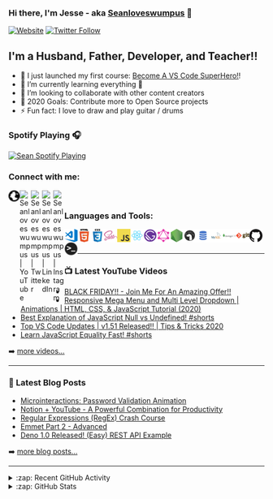 ### Hi there, I'm Jesse - aka [Seanloveswumpus][website] 👋

[![Website](https://img.shields.io/website?label=Seanloveswumpus.com&style=for-the-badge&url=https%3A%2F%2FSeanloveswumpus.com)](https://Seanloveswumpus.com)
[![Twitter Follow](https://img.shields.io/twitter/follow/Seanloveswumpus?color=1DA1F2&logo=twitter&style=for-the-badge)](https://twitter.com/intent/follow?original_referer=https%3A%2F%2Fgithub.com%2FSeanloveswumpus&screen_name=seenloveswumpus)

## I'm a Husband, Father, Developer, and Teacher!!

- 🔭 I just launched my first course: [Become A VS Code SuperHero!][course]!
- 🌱 I’m currently learning everything 🤣
- 👯 I’m looking to collaborate with other content creators
- 🥅 2020 Goals: Contribute more to Open Source projects
- ⚡ Fun fact: I love to draw and play guitar / drums

### Spotify Playing 🎧

[<img src="https://now-playing-Seanloveswumpus.vercel.app/api/spotify-playing" alt="Sean Spotify Playing" width="350" />](https://open.spotify.com/user/in2795ub4b76cnwlkhs2grt95)

### Connect with me:

[<img align="left" alt="Seanloveswumpus.com" width="22px" src="https://raw.githubusercontent.com/iconic/open-iconic/master/svg/globe.svg" />][website]
[<img align="left" alt="Seanloveswumpus | YouTube" width="22px" src="https://cdn.jsdelivr.net/npm/simple-icons@v3/icons/youtube.svg" />][youtube]
[<img align="left" alt="Seanloveswumpus | Twitter" width="22px" src="https://cdn.jsdelivr.net/npm/simple-icons@v3/icons/twitter.svg" />][twitter]
[<img align="left" alt="Seanloveswumpus | LinkedIn" width="22px" src="https://cdn.jsdelivr.net/npm/simple-icons@v3/icons/linkedin.svg" />][linkedin]
[<img align="left" alt="Seanloveswumpus | Instagram" width="22px" src="https://cdn.jsdelivr.net/npm/simple-icons@v3/icons/instagram.svg" />][instagram]

<br />

### Languages and Tools:

[<img align="left" alt="Visual Studio Code" width="26px" src="https://raw.githubusercontent.com/github/explore/80688e429a7d4ef2fca1e82350fe8e3517d3494d/topics/visual-studio-code/visual-studio-code.png" />][webdevplaylist]
[<img align="left" alt="HTML5" width="26px" src="https://raw.githubusercontent.com/github/explore/80688e429a7d4ef2fca1e82350fe8e3517d3494d/topics/html/html.png" />][webdevplaylist]
[<img align="left" alt="CSS3" width="26px" src="https://raw.githubusercontent.com/github/explore/80688e429a7d4ef2fca1e82350fe8e3517d3494d/topics/css/css.png" />][cssplaylist]
[<img align="left" alt="Sass" width="26px" src="https://raw.githubusercontent.com/github/explore/80688e429a7d4ef2fca1e82350fe8e3517d3494d/topics/sass/sass.png" />][cssplaylist]
[<img align="left" alt="JavaScript" width="26px" src="https://raw.githubusercontent.com/github/explore/80688e429a7d4ef2fca1e82350fe8e3517d3494d/topics/javascript/javascript.png" />][jsplaylist]
[<img align="left" alt="React" width="26px" src="https://raw.githubusercontent.com/github/explore/80688e429a7d4ef2fca1e82350fe8e3517d3494d/topics/react/react.png" />][reactplaylist]
[<img align="left" alt="Gatsby" width="26px" src="https://raw.githubusercontent.com/github/explore/e94815998e4e0713912fed477a1f346ec04c3da2/topics/gatsby/gatsby.png" />][webdevplaylist]
[<img align="left" alt="GraphQL" width="26px" src="https://raw.githubusercontent.com/github/explore/80688e429a7d4ef2fca1e82350fe8e3517d3494d/topics/graphql/graphql.png" />][webdevplaylist]
[<img align="left" alt="Node.js" width="26px" src="https://raw.githubusercontent.com/github/explore/80688e429a7d4ef2fca1e82350fe8e3517d3494d/topics/nodejs/nodejs.png" />][webdevplaylist]
[<img align="left" alt="Deno" width="26px" src="https://raw.githubusercontent.com/github/explore/361e2821e2dea67711cde99c9c40ed357061cf27/topics/deno/deno.png" />][webdevplaylist]
[<img align="left" alt="SQL" width="26px" src="https://raw.githubusercontent.com/github/explore/80688e429a7d4ef2fca1e82350fe8e3517d3494d/topics/sql/sql.png" />][webdevplaylist]
[<img align="left" alt="MySQL" width="26px" src="https://raw.githubusercontent.com/github/explore/80688e429a7d4ef2fca1e82350fe8e3517d3494d/topics/mysql/mysql.png" />][webdevplaylist]
[<img align="left" alt="MongoDB" width="26px" src="https://raw.githubusercontent.com/github/explore/80688e429a7d4ef2fca1e82350fe8e3517d3494d/topics/mongodb/mongodb.png" />][webdevplaylist]
[<img align="left" alt="Git" width="26px" src="https://raw.githubusercontent.com/github/explore/80688e429a7d4ef2fca1e82350fe8e3517d3494d/topics/git/git.png" />][webdevplaylist]
[<img align="left" alt="GitHub" width="26px" src="https://raw.githubusercontent.com/github/explore/78df643247d429f6cc873026c0622819ad797942/topics/github/github.png" />][webdevplaylist]
[<img align="left" alt="Terminal" width="26px" src="https://raw.githubusercontent.com/github/explore/80688e429a7d4ef2fca1e82350fe8e3517d3494d/topics/terminal/terminal.png" />][webdevplaylist]

<br />
<br />

---

### 📺 Latest YouTube Videos

<!-- YOUTUBE:START -->
- [BLACK FRIDAY!! - Join Me For An Amazing Offer!!](https://www.youtube.com/watch?v=lFF5jQeQuEs)
- [Responsive Mega Menu and Multi Level Dropdown | Animations | HTML, CSS, & JavaScript Tutorial (2020)](https://www.youtube.com/watch?v=8qO5QmD5gfM)
- [Best Explanation of JavaScript Null vs Undefined! #shorts](https://www.youtube.com/watch?v=fCGswW7fruY)
- [Top VS Code Updates | v1.51 Released!! | Tips & Tricks 2020](https://www.youtube.com/watch?v=Vt7omOyyjrc)
- [Learn JavaScript Equality Fast! #shorts](https://www.youtube.com/watch?v=fHP-A5Q-C7s)
<!-- YOUTUBE:END -->

➡️ [more videos...](https://youtube.com/Seanloveswumpus)

---

### 📕 Latest Blog Posts

<!-- BLOG-POST-LIST:START -->
- [Microinteractions: Password Validation Animation](https://dev.to/Seanloveswumpus/microinteractions-password-validation-animation-5629)
- [Notion + YouTube - A Powerful Combination for Productivity](https://dev.to/Seanloveswumpus/notion-youtube-a-powerful-combination-for-productivity-1def)
- [Regular Expressions (RegEx) Crash Course](https://dev.to/Seanloveswumpus/regular-expressions-regex-crash-course-248n)
- [Emmet Part 2 - Advanced](https://dev.to/Seanloveswumpus/emmet-part-2-advanced-4c65)
- [Deno 1.0 Released! (Easy) REST API Example](https://dev.to/Seanloveswumpus/deno-1-0-released-easy-rest-api-example-2fbl)
<!-- BLOG-POST-LIST:END -->

➡️ [more blog posts...](https://Seanloveswumpus.com)

---

<details>
  <summary>:zap: Recent GitHub Activity</summary>
  
<!--START_SECTION:activity-->
1. ❌ Closed PR [#14](https://github.com/Seanloveswumpus/Seanloveswumpus/pull/14) in [Seanloveswumpus/Seanloveswumpus](https://github.com/Seanloveswumpus/Seanloveswumpus)
2. 🗣 Commented on [#14](https://github.com/Seanloveswumpus/Seanloveswumpus/issues/14) in [Seanloveswumpus/Seanloveswumpus](https://github.com/Seanloveswumpus/Seanloveswumpus)
3. ❌ Closed PR [#7](https://github.com/Seanloveswumpus/Seanloveswumpus/pull/7) in [Seanloveswumpus/Seanloveswumpus](https://github.com/Seanloveswumpus/Seanloveswumpus)
4. 🎉 Merged PR [#6](https://github.com/Seanloveswumpus/Seanloveswumpus/pull/6) in [Seanloveswumpus/Seanloveswumpus](https://github.com/Seanloveswumpus/Seanloveswumpus)
5. 💪 Opened PR [#259](https://github.com/florinpop17/app-ideas/pull/259) in [florinpop17/app-ideas](https://github.com/florinpop17/app-ideas)
<!--END_SECTION:activity-->

</details>

<details>
  <summary>:zap: GitHub Stats</summary>

  <img align="left" alt="Seanloveswumpus's GitHub Stats" src="https://github-readme-stats.Seanloveswumpus.vercel.app/api?username=Seanloveswumpus&show_icons=true&hide_border=true" />

</details>

[website]: https://Seanloveswumpus.com
[course]: http://vsCodeHero.com
[twitter]: https://twitter.com/Seanloveswumpus
[youtube]: https://youtube.com/Seanloveswumpus
[instagram]: https://instagram.com/Seanloveswumpus
[linkedin]: https://linkedin.com/in/Seanloveswumpus
[webdevplaylist]: https://www.youtube.com/playlist?list=PLkwxH9e_vrAJ0WbEsFA9W3I1W-g_BTsbt
[jsplaylist]: https://www.youtube.com/playlist?list=PLkwxH9e_vrALRJKu7wfXby3MKeflhTu6B
[cssplaylist]: https://www.youtube.com/playlist?list=PLkwxH9e_vrALSdvZuEh6gqQdmDoDIoqz4
[reactplaylist]: https://www.youtube.com/playlist?list=PLkwxH9e_vrAK4TdffpxKY3QGyHCpxFcQ0
